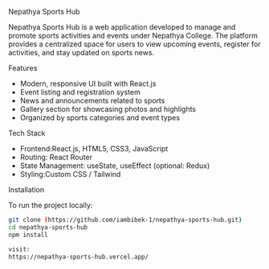  Nepathya Sports Hub

Nepathya Sports Hub is a web application developed to manage and promote sports activities and events under Nepathya College. The platform provides a centralized space for users to view upcoming events, register for activities, and stay updated on sports news.



Features

- Modern, responsive UI built with React.js  
- Event listing and registration system  
- News and announcements related to sports  
- Gallery section for showcasing photos and highlights  
- Organized by sports categories and event types



Tech Stack

- Frontend:React.js, HTML5, CSS3, JavaScript  
- Routing: React Router  
- State Management: useState, useEffect (optional: Redux)  
- Styling:Custom CSS / Tailwind 



Installation

To run the project locally:

```bash
git clone (https://github.com/iambibek-1/nepathya-sports-hub.git)
cd nepathya-sports-hub
npm install

visit:
https://nepathya-sports-hub.vercel.app/
